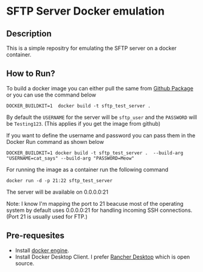 # SFTP Server Docker emulation

## Description
This is a simple repositry for emulating the SFTP server on a docker container.

## How to Run?
To build a docker image you can either pull the same from [Github Package](https://github.com/rpai9/sftp-emulation-docker/pkgs/container/sftp-emulation-docker) or you can use the command below

```
DOCKER_BUILDKIT=1  docker build -t sftp_test_server .
```

By default the `USERNAME` for the server will be `sftp_user` and the `PASSWORD` will be `Testing123`. (This applies if you get the image from github)

If you want to define the username and password you can pass them in the Docker Run command as shown below

```
DOCKER_BUILDKIT=1 docker build -t sftp_test_server .  --build-arg "USERNAME=cat_says" --build-arg "PASSWORD=Meow"
```

For running the image as a container run the following command

```
docker run -d -p 21:22 sftp_test_server
```

The server will be available on 0.0.0.0:21

Note: I know I'm mapping the port to 21 beacuse most of the operating system by default uses 0.0.0.0:21 for handling incoming SSH connections. (Port 21 is usually used for FTP.)


## Pre-requesites

 - Install [docker engine](https://docs.docker.com/get-docker/).
 - Install Docker Desktop Client. I prefer [Rancher Desktop](https://rancherdesktop.io/) which is open source.
